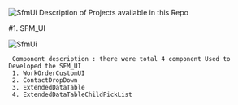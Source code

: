 ![SfmUi](https://user-images.githubusercontent.com/49844814/180596688-85ec542f-13a8-4d41-94bc-7f4aba10a8f3.JPG)
Description of Projects  available in this Repo

#1.  SFM_UI 


   ![SfmUi](https://user-images.githubusercontent.com/49844814/180596705-4c2e2cf2-6805-441c-9fb6-716218752c5c.JPG)
  
     Component description : there were total 4 component Used to Developed the SFM_UI
     1. WorkOrderCustomUI
     2. ContactDropDown
     3. ExtendedDataTable
     4. ExtendedDataTableChildPickList
     
     
     
     
     


